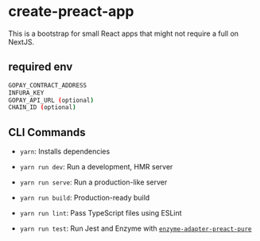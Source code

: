 # create-preact-app

This is a bootstrap for small React apps that might not require a full on NextJS.

## required env

```sh
GOPAY_CONTRACT_ADDRESS
INFURA_KEY
GOPAY_API_URL (optional)
CHAIN_ID (optional)
```

## CLI Commands

- `yarn`: Installs dependencies

- `yarn run dev`: Run a development, HMR server

- `yarn run serve`: Run a production-like server

- `yarn run build`: Production-ready build

- `yarn run lint`: Pass TypeScript files using ESLint

- `yarn run test`: Run Jest and Enzyme with
  [`enzyme-adapter-preact-pure`](https://github.com/preactjs/enzyme-adapter-preact-pure)

